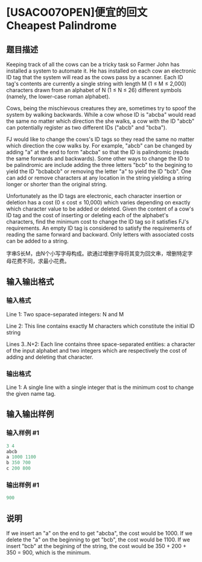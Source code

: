 # [USACO07OPEN]便宜的回文Cheapest Palindrome

## 题目描述

Keeping track of all the cows can be a tricky task so Farmer John has installed a system to automate it. He has installed on each cow an electronic ID tag that the system will read as the cows pass by a scanner. Each ID tag's contents are currently a single string with length M (1 ≤ M ≤ 2,000) characters drawn from an alphabet of N (1 ≤ N ≤ 26) different symbols (namely, the lower-case roman alphabet).

Cows, being the mischievous creatures they are, sometimes try to spoof the system by walking backwards. While a cow whose ID is "abcba" would read the same no matter which direction the she walks, a cow with the ID "abcb" can potentially register as two different IDs ("abcb" and "bcba").

FJ would like to change the cows's ID tags so they read the same no matter which direction the cow walks by. For example, "abcb" can be changed by adding "a" at the end to form "abcba" so that the ID is palindromic (reads the same forwards and backwards). Some other ways to change the ID to be palindromic are include adding the three letters "bcb" to the begining to yield the ID "bcbabcb" or removing the letter "a" to yield the ID "bcb". One can add or remove characters at any location in the string yielding a string longer or shorter than the original string.

Unfortunately as the ID tags are electronic, each character insertion or deletion has a cost (0 ≤ cost ≤ 10,000) which varies depending on exactly which character value to be added or deleted. Given the content of a cow's ID tag and the cost of inserting or deleting each of the alphabet's characters, find the minimum cost to change the ID tag so it satisfies FJ's requirements. An empty ID tag is considered to satisfy the requirements of reading the same forward and backward. Only letters with associated costs can be added to a string.

字串S长M，由N个小写字母构成。欲通过增删字母将其变为回文串，增删特定字母花费不同，求最小花费。

## 输入输出格式

### 输入格式

Line 1: Two space-separated integers: N and M

Line 2: This line contains exactly M characters which constitute the initial ID string

Lines 3..N+2: Each line contains three space-separated entities: a character of the input alphabet and two integers which are respectively the cost of adding and deleting that character.

### 输出格式

Line 1: A single line with a single integer that is the minimum cost to change the given name tag.

## 输入输出样例

### 输入样例 #1

```cpp
3 4
abcb
a 1000 1100
b 350 700
c 200 800
```


### 输出样例 #1

```cpp
900
```


## 说明

If we insert an "a" on the end to get "abcba", the cost would be 1000. If we delete the "a" on the beginning to get "bcb", the cost would be 1100. If we insert "bcb" at the begining of the string, the cost would be 350 + 200 + 350 = 900, which is the minimum.

